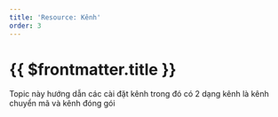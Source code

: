 ```yaml
---
title: 'Resource: Kênh'
order: 3
---
```


# {{ $frontmatter.title }}

Topic này hướng dẫn các cài đặt kênh trong đó có 2 dạng kênh là kênh chuyển mã và kênh đóng gói

